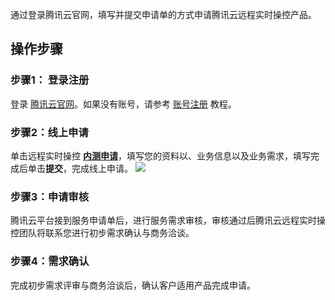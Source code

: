 通过登录腾讯云官网，填写并提交申请单的方式申请腾讯云远程实时操控产品。

## 操作步骤
### 步骤1： 登录注册
登录 [腾讯云官网](https://cloud.tencent.com/login)。如果没有账号，请参考 [账号注册](https://cloud.tencent.com/document/product/378/17985) 教程。
### 步骤2：线上申请
单击远程实时操控 **[内测申请](https://cloud.tencent.com/apply/p/bydd9ncozwj)**，填写您的资料以、业务信息以及业务需求，填写完成后单击**提交**，完成线上申请。
![](https://qcloudimg.tencent-cloud.cn/raw/735843e08c1f6f239048eecc59972025.png)
### 步骤3：申请审核
腾讯云平台接到服务申请单后，进行服务需求审核，审核通过后腾讯云远程实时操控团队将联系您进行初步需求确认与商务洽谈。
### 步骤4：需求确认
完成初步需求评审与商务洽谈后，确认客户适用产品完成申请。
